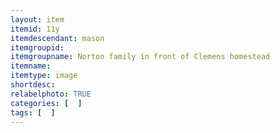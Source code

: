 ```yaml
---
layout: item
itemid: 11y
itemdescendant: mason
itemgroupid: 
itemgroupname: Norton family in front of Clemens homestead
itemname: 
itemtype: image
shortdesc: 
relabelphoto: TRUE 
categories: [  ]
tags: [  ]
---
```







